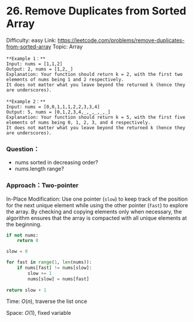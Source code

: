 # 26. Remove Duplicates from Sorted Array

Difficulty: easy
Link: https://leetcode.com/problems/remove-duplicates-from-sorted-array
Topic: Array

```
**Example 1：**
Input: nums = [1,1,2]
Output: 2, nums = [1,2,_]
Explanation: Your function should return k = 2, with the first two elements of nums being 1 and 2 respectively.
It does not matter what you leave beyond the returned k (hence they are underscores).

**Example 2：**
Input: nums = [0,0,1,1,1,2,2,3,3,4]
Output: 5, nums = [0,1,2,3,4,_,_,_,_,_]
Explanation: Your function should return k = 5, with the first five elements of nums being 0, 1, 2, 3, and 4 respectively.
It does not matter what you leave beyond the returned k (hence they are underscores).
```

### Question：

- nums sorted in decreasing order?
- nums.length range?

### Approach：Two-pointer

In-Place Modification: Use one pointer (`slow`) to keep track of the position for the next unique element while using the other pointer (`fast`) to explore the array. By checking and copying elements only when necessary, the algorithm ensures that the array is compacted with all unique elements at the beginning.

```python
if not nums:
	return 0

slow = 0

for fast in range(1, len(nums)):
	if nums[fast] != nums[slow]:
		slow += 1
		nums[slow] = nums[fast]
		
return slow + 1
```

Time: $O(n)$, traverse the list once

Space: $O(1)$, fixed variable